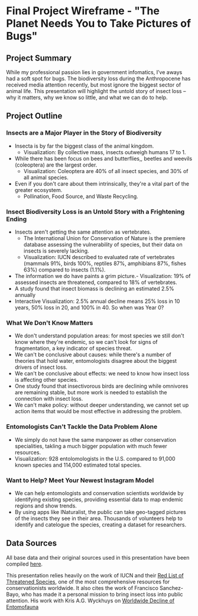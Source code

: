 # Final Project Wireframe - "The Planet Needs You to Take Pictures of Bugs"

## Project Summary 
 While my professional passion lies in government infomatics, I’ve aways had a soft spot for bugs. The biodiversity loss during the Anthropocene has received media attention recently, but most ignore the biggest sector of animal life. This presentation will highlight the untold story of insect loss – why it matters, why we know so little, and what we can do to help.

## Project Outline

### Insects are a Major Player in the Story of Biodiversity
- Insecta is by far the biggest class of the animal kingdom.
  - Visualization: By collective mass, insects outweigh humans 17 to 1.
- While there has been focus on bees and butterflies,, beetles and weevils (coleoptera) are the largest order.
  - Visualization: Coleoptera are 40% of all insect species, and 30% of all animal species.
- Even if you don't care about them intrinsically, they're a vital part of the greater ecosystem.
  - Pollination, Food Source, and Waste Recycling.

### Insect Biodiversity Loss is an Untold Story with a Frightening Ending
- Insects aren't getting the same attention as vertebrates.
  - The International Union for Conservation of Nature is the premiere database assessing the vulnerability of species, but their data on insects is severely lacking.
  - Visualization: IUCN described to evaluated rate of vertebrates (mammals 91%, birds 100%, reptiles 87%, amphibians 87%, fishes 63%) compared to insects (1.1%). 
- The information we do have paints a grim picture.- Visualization: 19% of assessed insects are threatened, compared to 18% of vertebrates.
 - A study found that insect biomass is declining an estimated 2.5% annually
 - Interactive Visualization: 2.5% annual decline means 25% loss in 10 years, 50% loss in 20, and 100% in 40. So when was Year 0?

### What We Don't Know Matters
- We don't understand population areas: for most species we still don't know where they're endemic, so we can't look for signs of fragmentation, a key indicator of species threat.
- We can't be conclusive about causes: while there's a number of theories that hold water, entomologists disagree about the biggest drivers of insect loss.
- We can't be conclusive about effects: we need to know how insect loss is affecting other species.
 - One study found that insectivorous birds are declining while omnivores are remaining stable, but more work is needed to establish the connection with insect loss.
- We can't make policy: without deeper understanding, we cannot set up action items that would be most effective in addressing the problem.

### Entomologists Can't Tackle the Data Problem Alone
- We simply do not have the same manpower as other conservation specialities, takling a much bigger population with much fewer resources.
 - Visualization: 928 entolomologists in the U.S. compared to 91,000 known species and 114,000 estimated total species.

### Want to Help? Meet Your Newest Instagram Model
- We can help entomologists and conservation scientists worldwide by identifying existing species, providing essential data to map endemic regions and show trends. 
- By using apps like INaturalist, the public can take geo-tagged pictures of the insects they see in their area. Thousands of volunteers help to identify and catelogue the species, creating a dataset for researchers. 

## Data Sources
All base data and their original sources used in this presentation have been compiled <a href = "https://docs.google.com/spreadsheets/d/e/2PACX-1vTwQUSjl-vacpBKPTuvZqmtCZpeB3ypN27cSAP9A1EXoF5qmf0l4KKrlSP3kas5Jq341mdjhrMWH--B/pubhtml"> here</a>. 

This presentation relies heavily on the work of IUCN and their <a href="https://www.iucnredlist.org/">Red List of Threatened Species</a>, one of the most comprehensive resources for conservationists worldwide. It also cites the work of Francisco Sanchez-Bayo, who has made it a personal mission to bring insect loss into public attention. His work with Kris A.G. Wyckhuys on <a href="https://insect-respect.org/fileadmin/images/insect-respect.org/Rueckgang_der_Insekten/2019_Sanchez-Bayo_Wyckhuys_Worldwide_decline_of_the_entomofauna_A_review_of_its_drivers.pdf">Worldwide Decline of Entomofauna</a>
